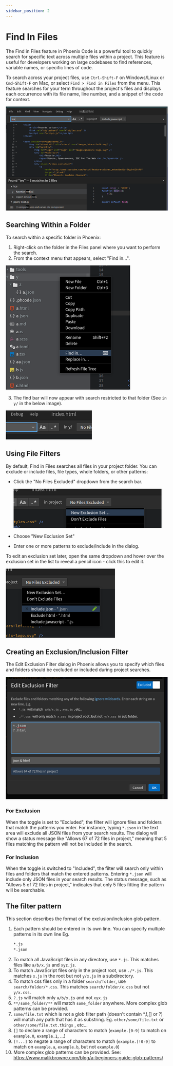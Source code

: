 ```yaml
---
sidebar_position: 2
---
```

# Find In Files

The Find in Files feature in Phoenix Code is a powerful tool to quickly search for specific text across multiple files within a project. This feature is useful for developers working on large codebases to find references, variable names, or specific lines of code.

To search across your project files, use `Ctrl-Shift-F` on Windows/Linux or `Cmd-Shift-F` on Mac, or select `Find > Find in Files` from the menu. This feature searches for your term throughout the project's files and displays each occurrence with its file name, line number, and a snippet of the code for context.

![Alt text](images/find/fif.png)

## Searching Within a Folder

To search within a specific folder in Phoenix:

1. Right-click on the folder in the Files panel where you want to perform the search.
1. From the context menu that appears, select "Find in...".
  
  ![Alt text](images/find/folder.png)

3. The find bar will now appear with search restricted to that folder (See `in y/` in the below image).
 
  ![Alt text](images/find/inFolder.png)

## Using File Filters

By default, Find in Files searches all files in your project folder. You can exclude or include files, file types, whole folders, or other patterns:

* Click the "No Files Excluded" dropdown from the search bar.

  ![Alt text](images/find/new-exclusion.png)
* Choose "New Exclusion Set"
* Enter one or more patterns to exclude/include in the dialog.

To edit an exclusion set later, open the same dropdown and hover over the exclusion set in the list to reveal a pencil icon - click this to edit it.

![Alt text](images/find/dropdown.png)

## Creating an Exclusion/Inclusion Filter

The Edit Exclusion Filter dialog in Phoenix allows you to specify which files and folders should be excluded or included during project searches.

![Alt text](images/find/dialog.png)

### For Exclusion

When the toggle is set to "Excluded", the filter will ignore files and folders that match the patterns you enter. For instance, typing `*.json` in the text area will exclude all JSON files from your search results. The dialog will show a status message like "Allows 67 of 72 files in project," meaning that 5 files matching the pattern will not be included in the search.

### For Inclusion

When the toggle is switched to "Included", the filter will search only within files and folders that match the entered patterns. Entering `*.json` will include only JSON files in your search results. The status message, such as "Allows 5 of 72 files in project," indicates that only 5 files fitting the pattern will be searchable.

## The filter pattern

This section describes the format of the exclusion/inclusion glob pattern.

1. Each pattern should be entered in its own line. You can specify multiple patterns in its own line Eg. 
   ```txt
   *.js
   *.json
   ```
1. To match all JavaScript files in any directory, use `*.js`. This matches files like `a/b/x.js` and `xyz.js`.
1. To match JavaScript files only in the project root, use `./*.js`. This matches `x.js` in the root but not `y/x.js` in a subdirectory.
1. To match css files only in a folder `search/folder`, use `search/folder/*.css`. This matches `search/folder/x.css` but not `y/x.css`.
1. `?.js` will match only `a/b/x.js` and not `xyx.js`
1. `**/some_folder/**` will match `some_folder` anywhere. More complex glob patterns can be provided.
1. `some/file.txt` which is not a glob filter path (doesn't contain *,!,[] or ?) will match any path that has it as substring. Eg. `other/some/file.txt` or `other/some/file.txt.things` , etc...
1. `[]` to declare a range of characters to match (`example.[0-9]` to match on `example.0`, `example.1`, …)
1. `[!...]` to negate a range of characters to match (`example.[!0-9]` to match on `example.a`, `example.b`, but not `example.0`)
1. More complex glob patterns can be provided. See: https://www.malikbrowne.com/blog/a-beginners-guide-glob-patterns/

